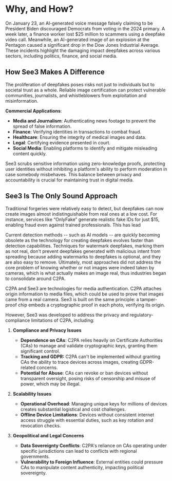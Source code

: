 # Why, and How?

On January 23, an AI-generated voice message falsely claiming to be President Biden discouraged Democrats from voting in the 2024 primary. A week later, a finance worker lost $25 million to scammers using a deepfake video call. Meanwhile, an AI-generated image of an explosion at the Pentagon caused a significant drop in the Dow Jones Industrial Average. These incidents highlight the damaging impact deepfakes across various sectors, including politics, finance, and social media.

## How See3 Makes A Difference

The proliferation of deepfakes poses risks not just to individuals but to societal trust as a whole. Reliable image certification can protect vulnerable communities, journalists, and whistleblowers from exploitation and misinformation.

**Commercial Applications**: 
- **Media and Journalism**: Authenticating news footage to prevent the spread of false information.
- **Finance**: Verifying identities in transactions to combat fraud.
- **Healthcare**: Ensuring the integrity of medical images and data.
- **Legal**: Certifying evidence presented in court.
- **Social Media**: Enabling platforms to identify and mitigate misleading content quickly.

See3 scrubs sensitive information using zero-knowledge proofs, protecting user identities without inhibiting a platform's ability to perform moderation in case somebody misbehaves. This balance between privacy and accountability is crucial for maintaining trust in digital media.

## See3 Is The Only Sound Approach

Traditional forgeries were relatively easy to detect, but deepfakes can now create images almost indistinguishable from real ones at a low cost. For instance, services like “OnlyFake” generate realistic fake IDs for just $15, enabling fraud even against trained professionals. This has lead

Current detection methods -- such as AI models -- are quickly becoming obsolete as the technology for creating deepfakes evolves faster than detection capabilities. Techniques for watermark deepfakes, marking them as not real, don't prevent deepfakes generated with malicious intent from spreading because adding watermarks to deepfakes is optional, and they are also easy to remove. Ultimately, most approaches did not address the core problem of knowing whether or not images were indeed taken by cameras, which is what actually makes an image real, thus industries began to consolidate around C2PA.

C2PA and See3 are technologies for media authentication. C2PA attaches origin information to media files, which could be used to prove that images came from a real camera. See3 is built on the same principle: a tamper-proof chip embeds a cryptographic proof in each photo, verifying its origin. 

However, See3 was developed to address the privacy and regulatory-compliance limitations of C2PA, including:

1. **Compliance and Privacy Issues**
   - **Dependence on CAs**: C2PA relies heavily on Certificate Authorities (CAs) to manage and validate cryptographic keys, granting them significant control.
   - **Tracking and GDPR:** C2PA can't be implemented without granting CAs the ability to trace devices across images, creating GDPR-related concerns.
   - **Potential for Abuse**: CAs can revoke or ban devices without transparent oversight, posing risks of censorship and misuse of power, which may be illegal.

2. **Scalability Issues**
   - **Operational Overhead**: Managing unique keys for millions of devices creates substantial logistical and cost challenges.
   - **Offline Device Limitations**: Devices without consistent internet access struggle with essential duties, such as key rotation and revocation checks.

3. **Geopolitical and Legal Concerns**
   - **Data Sovereignty Conflicts**: C2PA's reliance on CAs operating under specific jurisdictions can lead to conflicts with regional governments.
   - **Vulnerability to Foreign Influence**: External entities could pressure CAs to manipulate content authenticity, impacting political sovereignty.
